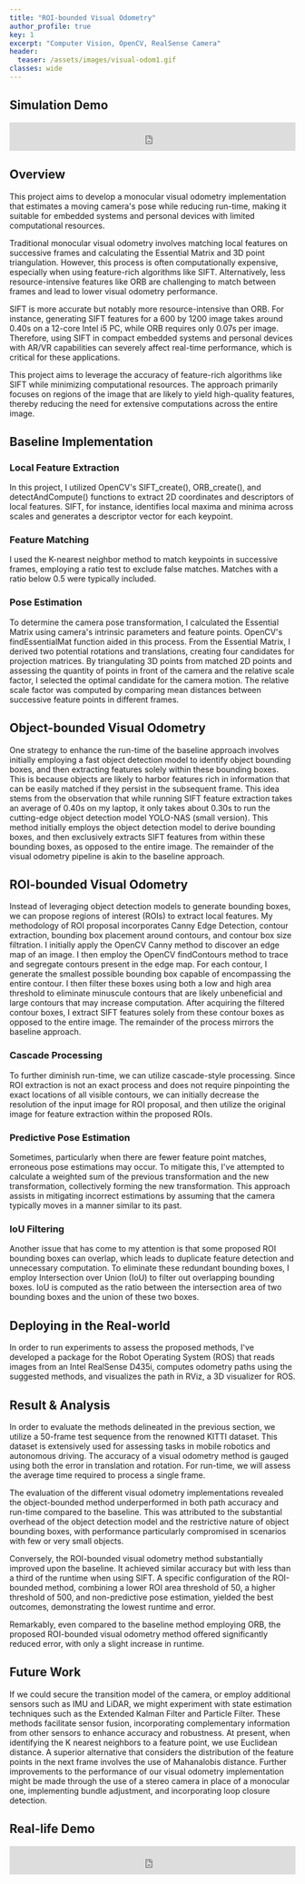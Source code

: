 ```yaml
---
title: "ROI-bounded Visual Odometry"
author_profile: true
key: 1
excerpt: "Computer Vision, OpenCV, RealSense Camera"
header:
  teaser: /assets/images/visual-odom1.gif
classes: wide
---
```


## Simulation Demo
<iframe
    width="100%"
    height="50px"
    src="https://www.youtube.com/embed/W2t_6aUduIM"
    frameborder="0"
    allow="autoplay; encrypted-media"
    allowfullscreen
>
</iframe>

## Overview

This project aims to develop a monocular visual odometry implementation that estimates a moving camera's pose while reducing run-time, making it suitable for embedded systems and personal devices with limited computational resources.

Traditional monocular visual odometry involves matching local features on successive frames and calculating the Essential Matrix and 3D point triangulation. However, this process is often computationally expensive, especially when using feature-rich algorithms like SIFT. Alternatively, less resource-intensive features like ORB are challenging to match between frames and lead to lower visual odometry performance.

SIFT is more accurate but notably more resource-intensive than ORB. For instance, generating SIFT features for a 600 by 1200 image takes around 0.40s on a 12-core Intel i5 PC, while ORB requires only 0.07s per image. Therefore, using SIFT in compact embedded systems and personal devices with AR/VR capabilities can severely affect real-time performance, which is critical for these applications.

This project aims to leverage the accuracy of feature-rich algorithms like SIFT while minimizing computational resources. The approach primarily focuses on regions of the image that are likely to yield high-quality features, thereby reducing the need for extensive computations across the entire image.

## Baseline Implementation

### Local Feature Extraction
In this project, I utilized OpenCV's SIFT_create(), ORB_create(), and detectAndCompute() functions to extract 2D coordinates and descriptors of local features. SIFT, for instance, identifies local maxima and minima across scales and generates a descriptor vector for each keypoint.

### Feature Matching
I used the K-nearest neighbor method to match keypoints in successive frames, employing a ratio test to exclude false matches. Matches with a ratio below 0.5 were typically included.

### Pose Estimation
To determine the camera pose transformation, I calculated the Essential Matrix using camera's intrinsic parameters and feature points. OpenCV's findEssentialMat function aided in this process. From the Essential Matrix, I derived two potential rotations and translations, creating four candidates for projection matrices. By triangulating 3D points from matched 2D points and assessing the quantity of points in front of the camera and the relative scale factor, I selected the optimal candidate for the camera motion. The relative scale factor was computed by comparing mean distances between successive feature points in different frames.

## Object-bounded Visual Odometry
One strategy to enhance the run-time of the baseline approach involves initially employing a fast object detection model to identify object bounding boxes, and then extracting features solely within these bounding boxes. This is because objects are likely to harbor features rich in information that can be easily matched if they persist in the subsequent frame. This idea stems from the observation that while running SIFT feature extraction takes an average of 0.40s on my laptop, it only takes about 0.30s to run the cutting-edge object detection model YOLO-NAS (small version).
This method initially employs the object detection model to derive bounding boxes, and then exclusively extracts SIFT features from within these bounding boxes, as opposed to the entire image. The remainder of the visual odometry pipeline is akin to the baseline approach.

## ROI-bounded Visual Odometry
Instead of leveraging object detection models to generate bounding boxes, we can propose regions of interest (ROIs) to extract local features. My methodology of ROI proposal incorporates Canny Edge Detection, contour extraction, bounding box placement around contours, and contour box size filtration.
I initially apply the OpenCV Canny method to discover an edge map of an image. I then employ the OpenCV findContours method to trace and segregate contours present in the edge map. For each contour, I generate the smallest possible bounding box capable of encompassing the entire contour. I then filter these boxes using both a low and high area threshold to eliminate minuscule contours that are likely unbeneficial and large contours that may increase computation.
After acquiring the filtered contour boxes, I extract SIFT features solely from these contour boxes as opposed to the entire image. The remainder of the process mirrors the baseline approach.

### Cascade Processing
To further diminish run-time, we can utilize cascade-style processing. Since ROI extraction is not an exact process and does not require pinpointing the exact locations of all visible contours, we can initially decrease the resolution of the input image for ROI proposal, and then utilize the original image for feature extraction within the proposed ROIs.

### Predictive Pose Estimation
Sometimes, particularly when there are fewer feature point matches, erroneous pose estimations may occur. To mitigate this, I've attempted to calculate a weighted sum of the previous transformation and the new transformation, collectively forming the new transformation. This approach assists in mitigating incorrect estimations by assuming that the camera typically moves in a manner similar to its past.

### IoU Filtering
Another issue that has come to my attention is that some proposed ROI bounding boxes can overlap, which leads to duplicate feature detection and unnecessary computation. To eliminate these redundant bounding boxes, I employ Intersection over Union (IoU) to filter out overlapping bounding boxes. IoU is computed as the ratio between the intersection area of two bounding boxes and the union of these two boxes.

## Deploying in the Real-world
In order to run experiments to assess the proposed methods, I've developed a package for the Robot Operating System (ROS) that reads images from an Intel RealSense D435i, computes odometry paths using the suggested methods, and visualizes the path in RViz, a 3D visualizer for ROS.

## Result & Analysis
In order to evaluate the methods delineated in the previous section, we utilize a 50-frame test sequence from the renowned KITTI dataset. This dataset is extensively used for assessing tasks in mobile robotics and autonomous driving. The accuracy of a visual odometry method is gauged using both the error in translation and rotation. For run-time, we will assess the average time required to process a single frame.

The evaluation of the different visual odometry implementations revealed the object-bounded method underperformed in both path accuracy and run-time compared to the baseline. This was attributed to the substantial overhead of the object detection model and the restrictive nature of object bounding boxes, with performance particularly compromised in scenarios with few or very small objects.

Conversely, the ROI-bounded visual odometry method substantially improved upon the baseline. It achieved similar accuracy but with less than a third of the runtime when using SIFT. A specific configuration of the ROI-bounded method, combining a lower ROI area threshold of 50, a higher threshold of 500, and non-predictive pose estimation, yielded the best outcomes, demonstrating the lowest runtime and error.

Remarkably, even compared to the baseline method employing ORB, the proposed ROI-bounded visual odometry method offered significantly reduced error, with only a slight increase in runtime.

## Future Work
If we could secure the transition model of the camera, or employ additional sensors such as IMU and LiDAR, we might experiment with state estimation techniques such as the Extended Kalman Filter and Particle Filter. These methods facilitate sensor fusion, incorporating complementary information from other sensors to enhance accuracy and robustness.
At present, when identifying the K nearest neighbors to a feature point, we use Euclidean distance. A superior alternative that considers the distribution of the feature points in the next frame involves the use of Mahanalobis distance.
Further improvements to the performance of our visual odometry implementation might be made through the use of a stereo camera in place of a monocular one, implementing bundle adjustment, and incorporating loop closure detection.

## Real-life Demo
<iframe
    width="100%"
    height="50px"
    src="https://www.youtube.com/embed/BRdMaBKmHJc"
    frameborder="0"
    allow="autoplay; encrypted-media"
    allowfullscreen
>
</iframe>